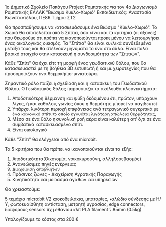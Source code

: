1ο Δημοτικό Σχολείο Παπάγου
Project Ρομποτικής για τον 4ο Διαγωνισμό Ρομποτικής ΕΛΛΑΚ
"Βιώσιμο Κυκλο-Χωριό"
Εκπαιδευτικός: Αναστασία Κωνσταντέλου, ΠΕ86
Τμήμα: ΣΤ2

Θα προσπαθήσουμε να κατασκευάσουμε ένα Βιώσιμο "Κύκλο-Χωριό".
Το Χωριό θα αποτελείται από 5 Σπίτια, όσα είναι και τα κριτήρια (οι άξονες) που θεωρούμε ότι πρέπει να ικανοποιούνται προκειμένου να λειτουργήσει ένας οικολογικός οικισμός. Τα "Σπίτια" θα είναι κυκλικά συνδεδεμένα μεταξύ τους και θα στέλνουν μηνύματα το ένα στο άλλο. Είναι πολύ βασικό στοιχείο στην κατασκευή η συνδεσιμότητα των "Σπιτιών".

Κάθε "Σπίτι" θα έχει είτε τη μορφή ένος γεωδαιτικού θόλου, που θα κατασκευαστεί με τη βοήθεια 3D εκτυπωτή ή και με χειροτεχνίες που θα προσομοιάζουν ένα θερμοκήπιο-μινιατούρα.

Σημαντικό ρόλο παίζει η σχεδίαση και η κατασκευή του Γεωδαιτικού Θόλου.
Ο Γεωδαιτικός Θόλος παρουσιάζει τα ακόλουθα πλεονεκτήματα:
1) Αποδοτικότερη θέρμανση και ψύξη δεδομένου ότι, πρώτον, υπάρχουν λίγες, ή και καθόλου, γωνίες όπου η θερμότητα μπορεί να παγιδευτεί
2) Υπάρχει λιγότερη περιοχή επιφάνειας ανά τετραγωνικό συγκριτικά με ένα κανονικό σπίτι το οποίο εγγυάται λιγότερη απώλεια θερμότητας, 
3) Μέσα σε ένα θόλο η συνολική ροή αέρα είναι καλύτερη απ’ ό,τι σε ένα συμβατικά κατασκευασμένο σπίτι.
4) Είναι οικολογικό

Κάθε "Σπίτι" θα ελέγχεται από ένα microbit.

Τα 5 κριτήρια που θα πρέπει να ικανοποιούνται είναι τα εξής:

1) Αποδοτικότητα(Οικονομία, νοικοκυροσύνη, αλληλοσεβασμός)
2) Ανανεώσιμες πηγές ενέργειας
3) Διαχείριση αποβλήτων
4) Πράσινες ζώνες - Διαχείριση Αγροτικής Παραγωγής
5) Κινητικότητα και μοίρασμα αγαθών και υπηρεσιών

Θα χρειαστούμε:

5 τεμάχια micro:bit V2
κροκοδειλάκια, μπαταρίες, καλώδιο σύνδεσης με Η/Υ, φωτοευαίσθητη αντίσταση, μετρητή υγρασίας, edge connectors, διάφορους sensors πχ μεθανίου κλπ
PLA filament 2.85mm (0.5kg)

Υπολογίζουμε το κόστος στα 200 €
